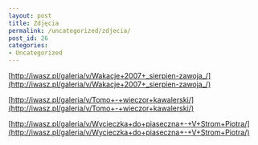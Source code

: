```yaml
---
layout: post
title: Zdjęcia
permalink: /uncategorized/zdjecia/
post_id: 26
categories: 
- Uncategorized
---
```


[http://iwasz.pl/galeria/v/Wakacje+2007+_sierpien-zawoja_/](http://iwasz.pl/galeria/v/Wakacje+2007+_sierpien-zawoja_/)

[http://iwasz.pl/galeria/v/Tomo+-+wieczor+kawalerski/](http://iwasz.pl/galeria/v/Tomo+-+wieczor+kawalerski/)

[http://iwasz.pl/galeria/v/Wycieczka+do+piaseczna+-+V+Strom+Piotra/](http://iwasz.pl/galeria/v/Wycieczka+do+piaseczna+-+V+Strom+Piotra/)